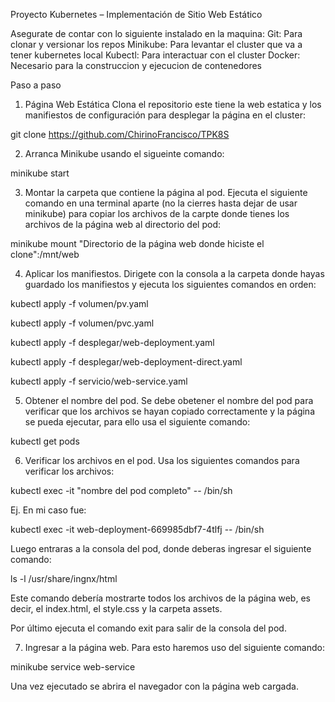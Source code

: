 Proyecto Kubernetes – Implementación de Sitio Web Estático

Asegurate de contar con lo siguiente instalado en la maquina:
Git: Para clonar y versionar los repos
Minikube: Para levantar el cluster que va a tener kubernetes local
Kubectl: Para interactuar con el cluster
Docker: Necesario para la construccion y ejecucion de contenedores

Paso a paso
1) Página Web Estática
Clona el repositorio este tiene la web estatica y los manifiestos de configuración para desplegar la página en el cluster:

git clone https://github.com/ChirinoFrancisco/TPK8S

2) Arranca Minikube usando el sigueinte comando:

minikube start

3) Montar la carpeta que contiene la página al pod.
Ejecuta el siguiente comando en una terminal aparte (no la cierres hasta dejar de usar minikube) para copiar los archivos de la carpte donde tienes los archivos de la página web al directorio del pod:

minikube mount "Directorio de la página web donde hiciste el clone":/mnt/web

4) Aplicar los manifiestos.
Dirigete con la consola a la carpeta donde hayas guardado los manifiestos y ejecuta los siguientes comandos en orden:

kubectl apply -f volumen/pv.yaml

kubectl apply -f volumen/pvc.yaml

kubectl apply -f desplegar/web-deployment.yaml

kubectl apply -f desplegar/web-deployment-direct.yaml

kubectl apply -f servicio/web-service.yaml

5) Obtener el nombre del pod.
Se debe obetener el nombre del pod para verificar que los archivos se hayan copiado correctamente y la página se pueda ejecutar, para ello usa el siguiente comando:

kubectl get pods

6) Verificar los archivos en el pod.
Usa los siguientes comandos para verificar los archivos:

kubectl exec -it "nombre del pod completo" -- /bin/sh

Ej. En mi caso fue:

kubectl exec -it web-deployment-669985dbf7-4tlfj -- /bin/sh

Luego entraras a la consola del pod, donde deberas ingresar el siguiente comando:

ls -l /usr/share/ingnx/html

Este comando debería mostrarte todos los archivos de la página web, es decir, el index.html, el style.css y la carpeta assets. 

Por último ejecuta el comando exit para salir de la consola del pod.

7) Ingresar a la página web.
Para esto haremos uso del siguiente comando:

minikube service web-service

Una vez ejecutado se abrira el navegador con la página web cargada.
